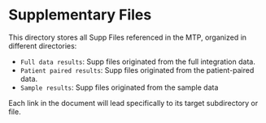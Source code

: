 # Supplementary Files

This directory stores all Supp Files referenced in the MTP, organized in different directories:

* `Full data results`: Supp files originated from the full integration data. 
* `Patient paired results`: Supp files originated from the patient-paired data.
* `Sample results`: Supp files originated from the sample data

Each link in the document will lead specifically to its target subdirectory or file.
